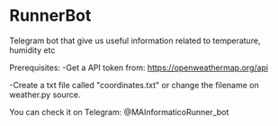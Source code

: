 # RunnerBot
Telegram bot that give us useful information related to temperature, humidity etc

Prerequisites:
-Get a API token from: https://openweathermap.org/api  

-Create a txt file called "coordinates.txt" or change the filename on weather.py source.
  
  

You can check it on Telegram: @MAInformaticoRunner_bot
